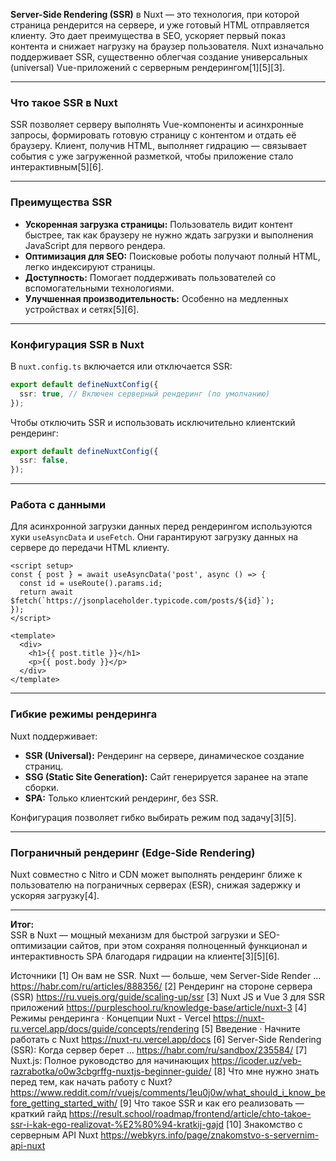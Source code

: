 **Server-Side Rendering (SSR)** в Nuxt — это технология, при которой страница рендерится на сервере, и уже готовый HTML отправляется клиенту. Это дает преимущества в SEO, ускоряет первый показ контента и снижает нагрузку на браузер пользователя. Nuxt изначально поддерживает SSR, существенно облегчая создание универсальных (universal) Vue-приложений с серверным рендерингом[1][5][3].

---

### Что такое SSR в Nuxt

SSR позволяет серверу выполнять Vue-компоненты и асинхронные запросы, формировать готовую страницу с контентом и отдать её браузеру. Клиент, получив HTML, выполняет гидрацию — связывает события с уже загруженной разметкой, чтобы приложение стало интерактивным[5][6].

---

### Преимущества SSR

- **Ускоренная загрузка страницы:** Пользователь видит контент быстрее, так как браузеру не нужно ждать загрузки и выполнения JavaScript для первого рендера.
- **Оптимизация для SEO:** Поисковые роботы получают полный HTML, легко индексируют страницы.
- **Доступность:** Помогает поддерживать пользователей со вспомогательными технологиями.
- **Улучшенная производительность:** Особенно на медленных устройствах и сетях[5][6].

---

### Конфигурация SSR в Nuxt

В `nuxt.config.ts` включается или отключается SSR:

```ts
export default defineNuxtConfig({
  ssr: true, // Включен серверный рендеринг (по умолчанию)
});
```

Чтобы отключить SSR и использовать исключительно клиентский рендеринг:

```ts
export default defineNuxtConfig({
  ssr: false,
});
```

---

### Работа с данными

Для асинхронной загрузки данных перед рендерингом используются хуки `useAsyncData` и `useFetch`. Они гарантируют загрузку данных на сервере до передачи HTML клиенту.

```vue
<script setup>
const { post } = await useAsyncData('post', async () => {
  const id = useRoute().params.id;
  return await $fetch(`https://jsonplaceholder.typicode.com/posts/${id}`);
});
</script>

<template>
  <div>
    <h1>{{ post.title }}</h1>
    <p>{{ post.body }}</p>
  </div>
</template>
```

---

### Гибкие режимы рендеринга

Nuxt поддерживает:

- **SSR (Universal):** Рендеринг на сервере, динамическое создание страниц.
- **SSG (Static Site Generation):** Сайт генерируется заранее на этапе сборки.
- **SPA:** Только клиентский рендеринг, без SSR.

Конфигурация позволяет гибко выбирать режим под задачу[3][5].

---

### Пограничный рендеринг (Edge-Side Rendering)

Nuxt совместно с Nitro и CDN может выполнять рендеринг ближе к пользователю на пограничных серверах (ESR), снижая задержку и ускоряя загрузку[4].

---

**Итог:**  
SSR в Nuxt — мощный механизм для быстрой загрузки и SEO-оптимизации сайтов, при этом сохраняя полноценный функционал и интерактивность SPA благодаря гидрации на клиенте[3][5][6].

Источники
[1] Он вам не SSR. Nuxt — больше, чем Server-Side Render ... https://habr.com/ru/articles/888356/
[2] Рендеринг на стороне сервера (SSR) https://ru.vuejs.org/guide/scaling-up/ssr
[3] Nuxt JS и Vue 3 для SSR приложений https://purpleschool.ru/knowledge-base/article/nuxt-3
[4] Режимы рендеринга · Концепции Nuxt - Vercel https://nuxt-ru.vercel.app/docs/guide/concepts/rendering
[5] Введение · Начните работать с Nuxt https://nuxt-ru.vercel.app/docs
[6] Server-Side Rendering (SSR): Когда сервер берет ... https://habr.com/ru/sandbox/235584/
[7] Nuxt.js: Полное руководство для начинающих https://icoder.uz/veb-razrabotka/o0w3cbgrffg-nuxtjs-beginner-guide/
[8] Что мне нужно знать перед тем, как начать работу с Nuxt? https://www.reddit.com/r/vuejs/comments/1eu0j0w/what_should_i_know_before_getting_started_with/
[9] Что такое SSR и как его реализовать — краткий гайд https://result.school/roadmap/frontend/article/chto-takoe-ssr-i-kak-ego-realizovat-%E2%80%94-kratkij-gajd
[10] Знакомство с серверным API Nuxt https://webkyrs.info/page/znakomstvo-s-servernim-api-nuxt
